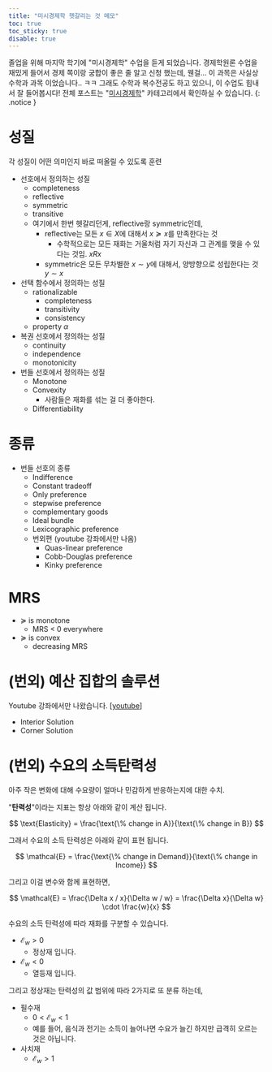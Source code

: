 ```yaml
---
title: "미시경제학 헷갈리는 것 메모"
toc: true
toc_sticky: true
disable: true
---
```


졸업을 위해 마지막 학기에 "미시경제학" 수업을 듣게 되었습니다.
경제학원론 수업을 재밌게 들어서 경제 쪽이랑 궁합이 좋은 줄 알고 신청 했는데, 웬걸... 이 과목은 사실상 수학과 과목 이었습니다.. ㅋㅋ 그래도 수학과 복수전공도 하고 있으니, 이 수업도 힘내서 잘 들어봅시다!
전체 포스트는 "[미시경제학](/categories/micro-economics)" 카테고리에서 확인하실 수 있습니다.
{: .notice }

# 성질

각 성질이 어떤 의미인지 바로 떠올릴 수 있도록 훈련

- 선호에서 정의하는 성질
  - completeness
  - reflective
  - symmetric
  - transitive
  - 여기에서 한번 헷갈리던게, reflective랑 symmetric인데,
    - reflective는 모든 $x \in X$에 대해서 $x \succcurlyeq x$를 만족한다는 것
      - 수학적으로는 모든 재화는 거울처럼 자기 자신과 그 관계를 맺을 수 있다는 것임. $x R x$
    - symmetric은 모든 무차별한 $x \sim y$에 대해서, 양방향으로 성립한다는 것 $y \sim x$
- 선택 함수에서 정의하는 성질
  - rationalizable
    - completeness
    - transitivity
    - consistency
  - property $\alpha$
- 복권 선호에서 정의하는 성질
  - continuity
  - independence
  - monotonicity
- 번들 선호에서 정의하는 성질
  - Monotone
  - Convexity
    - 사람들은 재화를 섞는 걸 더 좋아한다.
  - Differentiability

# 종류

- 번들 선호의 종류
  - Indifference
  - Constant tradeoff
  - Only preference
  - stepwise preference
  - complementary goods
  - Ideal bundle
  - Lexicographic preference
  - 번외편 (youtube 강좌에서만 나옴)
    - Quas-linear preference
    - Cobb-Douglas preference
    - Kinky preference

# MRS

- $\succcurlyeq$ is monotone
  - MRS < 0 everywhere
- $\succcurlyeq$ is convex
  - decreasing MRS

# (번외) 예산 집합의 솔루션

Youtube 강좌에서만 나왔습니다. [[youtube](https://youtu.be/kEgg_pAhyLs?si=8tsx1Oyv3c1ih7WJ&t=1471)]

- Interior Solution
- Corner Solution


# (번외) 수요의 소득탄력성

아주 작은 변화에 대해 수요량이 얼마나 민감하게 반응하는지에 대한 수치.

"**탄력성**"이라는 지표는 항상 아래와 같이 계산 됩니다.

$$
\text{Elasticity} = \frac{\text{\% change in A}}{\text{\% change in B}}
$$

그래서 수요의 소득 탄력성은 아래와 같이 표현 됩니다.

$$
\mathcal{E} = \frac{\text{\% change in Demand}}{\text{\% change in Income}}
$$

그리고 이걸 변수와 함께 표현하면,

$$
\mathcal{E} = \frac{\Delta x / x}{\Delta w / w}
= \frac{\Delta x}{\Delta w} \cdot \frac{w}{x}
$$

수요의 소득 탄력성에 따라 재화를 구분할 수 있습니다.

- $\mathcal{E}_w > 0$
  - 정상재 입니다.
- $\mathcal{E}_w < 0$
  - 열등재 입니다.

그리고 정상재는 탄력성의 값 범위에 따라 2가지로 또 분류 하는데,

- 필수재
  - $0 < \mathcal{E}_w < 1$
  - 예를 들어, 음식과 전기는 소득이 늘어나면 수요가 늘긴 하지만 급격히 오르는 것은 아닙니다.
- 사치재
  - $\mathcal{E}_w > 1$
